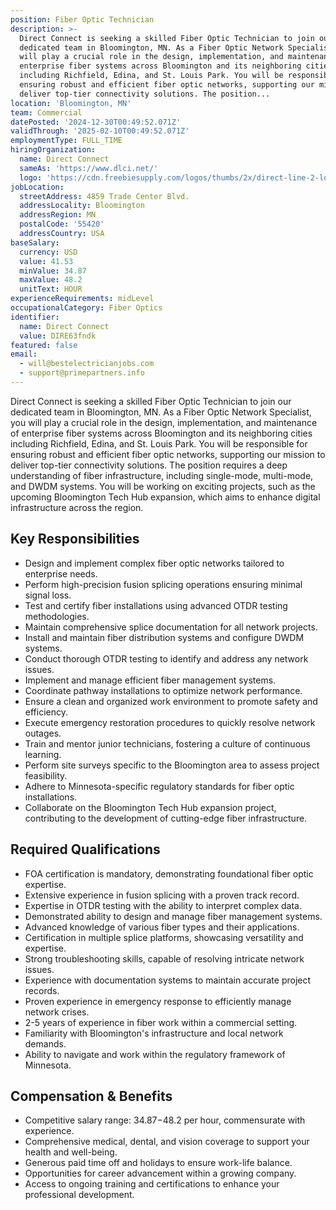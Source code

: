 ```yaml
---
position: Fiber Optic Technician
description: >-
  Direct Connect is seeking a skilled Fiber Optic Technician to join our
  dedicated team in Bloomington, MN. As a Fiber Optic Network Specialist, you
  will play a crucial role in the design, implementation, and maintenance of
  enterprise fiber systems across Bloomington and its neighboring cities
  including Richfield, Edina, and St. Louis Park. You will be responsible for
  ensuring robust and efficient fiber optic networks, supporting our mission to
  deliver top-tier connectivity solutions. The position...
location: 'Bloomington, MN'
team: Commercial
datePosted: '2024-12-30T00:49:52.071Z'
validThrough: '2025-02-10T00:49:52.071Z'
employmentType: FULL_TIME
hiringOrganization:
  name: Direct Connect
  sameAs: 'https://www.dlci.net/'
  logo: 'https://cdn.freebiesupply.com/logos/thumbs/2x/direct-line-2-logo.png'
jobLocation:
  streetAddress: 4859 Trade Center Blvd.
  addressLocality: Bloomington
  addressRegion: MN
  postalCode: '55420'
  addressCountry: USA
baseSalary:
  currency: USD
  value: 41.53
  minValue: 34.87
  maxValue: 48.2
  unitText: HOUR
experienceRequirements: midLevel
occupationalCategory: Fiber Optics
identifier:
  name: Direct Connect
  value: DIRE63fndk
featured: false
email:
  - will@bestelectricianjobs.com
  - support@primepartners.info
---
```




Direct Connect is seeking a skilled Fiber Optic Technician to join our dedicated team in Bloomington, MN. As a Fiber Optic Network Specialist, you will play a crucial role in the design, implementation, and maintenance of enterprise fiber systems across Bloomington and its neighboring cities including Richfield, Edina, and St. Louis Park. You will be responsible for ensuring robust and efficient fiber optic networks, supporting our mission to deliver top-tier connectivity solutions. The position requires a deep understanding of fiber infrastructure, including single-mode, multi-mode, and DWDM systems. You will be working on exciting projects, such as the upcoming Bloomington Tech Hub expansion, which aims to enhance digital infrastructure across the region.

## Key Responsibilities

- Design and implement complex fiber optic networks tailored to enterprise needs.
- Perform high-precision fusion splicing operations ensuring minimal signal loss.
- Test and certify fiber installations using advanced OTDR testing methodologies.
- Maintain comprehensive splice documentation for all network projects.
- Install and maintain fiber distribution systems and configure DWDM systems.
- Conduct thorough OTDR testing to identify and address any network issues.
- Implement and manage efficient fiber management systems.
- Coordinate pathway installations to optimize network performance.
- Ensure a clean and organized work environment to promote safety and efficiency.
- Execute emergency restoration procedures to quickly resolve network outages.
- Train and mentor junior technicians, fostering a culture of continuous learning.
- Perform site surveys specific to the Bloomington area to assess project feasibility.
- Adhere to Minnesota-specific regulatory standards for fiber optic installations.
- Collaborate on the Bloomington Tech Hub expansion project, contributing to the development of cutting-edge fiber infrastructure.

## Required Qualifications

- FOA certification is mandatory, demonstrating foundational fiber optic expertise.
- Extensive experience in fusion splicing with a proven track record.
- Expertise in OTDR testing with the ability to interpret complex data.
- Demonstrated ability to design and manage fiber management systems.
- Advanced knowledge of various fiber types and their applications.
- Certification in multiple splice platforms, showcasing versatility and expertise.
- Strong troubleshooting skills, capable of resolving intricate network issues.
- Experience with documentation systems to maintain accurate project records.
- Proven experience in emergency response to efficiently manage network crises.
- 2-5 years of experience in fiber work within a commercial setting.
- Familiarity with Bloomington's infrastructure and local network demands.
- Ability to navigate and work within the regulatory framework of Minnesota.

## Compensation & Benefits

- Competitive salary range: $34.87-$48.2 per hour, commensurate with experience.
- Comprehensive medical, dental, and vision coverage to support your health and well-being.
- Generous paid time off and holidays to ensure work-life balance.
- Opportunities for career advancement within a growing company.
- Access to ongoing training and certifications to enhance your professional development.
